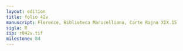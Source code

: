 ```yaml
---
layout: edition
title: folio 42v
manuscript: Florence, Biblioteca Marucelliana, Carte Rajna XIX.15
sigla: R
iip: r042v.tif
milestone: 84
---
```

